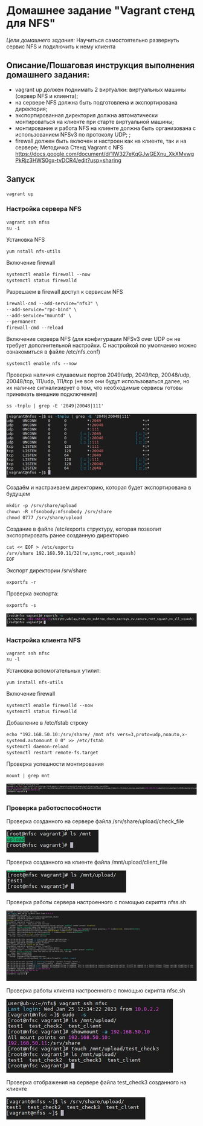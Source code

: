 # Домашнее задание "Vagrant стенд для NFS"

*Цели домашнего задания:*
Научиться самостоятельно развернуть сервис NFS и подключить к нему
клиента

## Описание/Пошаговая инструкция выполнения домашнего задания:

* vagrant up должен поднимать 2 виртуалки: виртуальных машины (сервер NFS и клиента);
* на сервере NFS должна быть подготовлена и экспортирована директория;
* экспортированная директория должна автоматически монтироваться на клиенте при старте виртуальной машины;
* монтирование и работа NFS на клиенте должна быть организована с использованием NFSv3 по протоколу UDP; ;
* firewall должен быть включен и настроен как на клиенте, так и на сервере;
Методичка Стенд Vagrant с NFS https://docs.google.com/document/d/1lW327eKqGJwGEXnu_XkXMvwgPkRjz3HWS0gx-tvDCR4/edit?usp=sharing

## Запуск
```
vagrant up
```

### Настройка сервера NFS

```
vagrant ssh nfss
su -i
```

Установка NFS
```
yum nstall nfs-utils
```

Включение firewall
```
systemctl enable firewall --now
systemctl status firewalld
```

Разрешаем в firewall доступ к сервисам NFS
```
irewall-cmd --add-service="nfs3" \
--add-service="rpc-bind" \
--add-service="mountd" \
--permanent
firewall-cmd --reload
```

Включение сервера NFS (для конфигурации NFSv3 over UDP он не требует
дополнительной настройки. С настройкой по умолчанию можно ознакомиться 
в файле /etc/nfs.conf)

```
systemctl enable nfs --now
```

Проверка наличия слушаемых портов 2049/udp, 2049/tcp, 20048/udp,
20048/tcp, 111/udp, 111/tcp (не все они будут использоваться далее, но
их наличие сигнализирует о том, что необходимые сервисы готовы
принимать внешние подключения)

```
ss -tnplu | grep -E '2049|20048|111'
```

![files](nfs_img/1.JPG)

Cоздаём и настраиваем директорию, которая будет экспортирована в будущем

```
mkdir -p /srv/share/upload
chown -R nfsnobody:nfsnobody /srv/share
chmod 0777 /srv/share/upload
```

Создание в файле /etc/exports структуру, которая позволит экспортировать ранее созданную директорию
```
cat << EOF > /etc/exports
/srv/share 192.168.50.11/32(rw,sync,root_squash)
EOF
```

Экспорт директории /srv/share
```
exportfs -r
```

Проверка экспорта:
```
exportfs -s
```

![files](nfs_img/2.JPG)

### Настройка клиента NFS

```
vagrant ssh nfsc
su -l
```

Установка вспомогательных утилит:
```
yum install nfs-utils
```

Включение firewall
```
systemctl enable firewalld --now
systemctl status firewalld
```

Добавление в /etc/fstab строку
```
echo "192.168.50.10:/srv/share/ /mnt nfs vers=3,proto=udp,noauto,x-systemd.automount 0 0" >> /etc/fstab
systemctl daemon-reload
systemctl restart remote-fs.target
```

Проверка успешности монтирования
```
mount | grep mnt
```

![files](nfs_img/3.JPG)

### Проверка работоспособности

Проверка созданного на сервере файла /srv/share/upload/check_file

![files](nfs_img/4.JPG)

Проверка созданного на клиенте файла /mnt/upload/client_file

![files](nfs_img/5.JPG)

Проверка работы сервера настроенного с помощью скрипта nfss.sh

![files](nfs_img/7.JPG)

Проверка работы клиента настроенного с помощью скрипта nfsc.sh

![files](nfs_img/8.JPG)

Проверка отображения на сервере файла test_check3 созданного на клиенте

![files](nfs_img/9.JPG)
